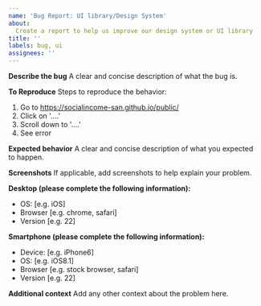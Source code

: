 ```yaml
---
name: 'Bug Report: UI library/Design System'
about:
  Create a report to help us improve our design system or UI library
title: ''
labels: bug, ui
assignees: ''
---
```


**Describe the bug** A clear and concise description of what the bug is.

**To Reproduce** Steps to reproduce the behavior:

1. Go to https://socialincome-san.github.io/public/
2. Click on '....'
3. Scroll down to '....'
4. See error

**Expected behavior** A clear and concise description of what you
expected to happen.

**Screenshots** If applicable, add screenshots to help explain your
problem.

**Desktop (please complete the following information):**

- OS: [e.g. iOS]
- Browser [e.g. chrome, safari]
- Version [e.g. 22]

**Smartphone (please complete the following information):**

- Device: [e.g. iPhone6]
- OS: [e.g. iOS8.1]
- Browser [e.g. stock browser, safari]
- Version [e.g. 22]

**Additional context** Add any other context about the problem here.
